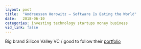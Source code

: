 ```yaml
---
layout: post
title:  "Andreessen Horowitz – Software Is Eating the World"
date:   2018-06-10
categories: investing technology startups money business
vid_link: false
---
```


Big brand Silicon Valley VC / good to follow their [portfolio]


[portfolio]: //a16z.com/portfolio/
